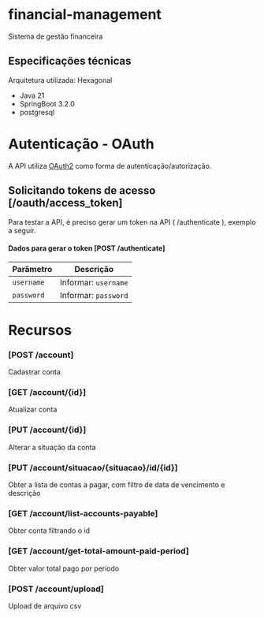 # financial-management

Sistema de gestão financeira

## Especificações técnicas

Arquitetura utilizada: Hexagonal

- Java 21
- SpringBoot 3.2.0
- postgresql

# Autenticação - OAuth

A API utiliza [OAuth2](https://oauth.net/2/) como forma de autenticação/autorização.

## Solicitando tokens de acesso [/oauth/access_token]

Para testar a API, é preciso gerar um token na API ( /authenticate ), exemplo a seguir.

#### Dados para gerar o token [POST /authenticate]
| Parâmetro | Descrição |
|---|---|
| `username` | Informar: `username` |
| `password` | Informar: `password` |


# Recursos

### [POST /account]

Cadastrar conta

### [GET /account/{id}]

Atualizar conta


###  [PUT /account/{id}]

Alterar a situação da conta


### [PUT /account/situacao/{situacao}/id/{id}]

Obter a lista de contas a pagar, com filtro de data de vencimento e descrição 

###  [GET /account/list-accounts-payable]

Obter conta filtrando o id


###  [GET /account/get-total-amount-paid-period]

Obter valor total pago por período 


###  [POST /account/upload]

Upload de arquivo csv

